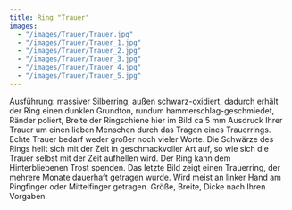 ```yaml
---
title: Ring "Trauer"
images:
  - "/images/Trauer/Trauer.jpg"
  - "/images/Trauer/Trauer_1.jpg"
  - "/images/Trauer/Trauer_2.jpg"
  - "/images/Trauer/Trauer_3.jpg"
  - "/images/Trauer/Trauer_4.jpg"
  - "/images/Trauer/Trauer_5.jpg"
---
```

Ausführung: massiver Silberring, außen schwarz-oxidiert, dadurch erhält der Ring einen dunklen Grundton, rundum hammerschlag-geschmiedet, Ränder poliert, Breite der Ringschiene hier im Bild ca 5 mm
Ausdruck Ihrer Trauer um einen lieben Menschen durch das Tragen eines Trauerrings. Echte Trauer bedarf weder großer noch vieler Worte.
Die Schwärze des Rings hellt sich mit der Zeit in geschmackvoller Art auf, so wie sich die Trauer selbst mit der Zeit aufhellen wird. Der Ring kann dem Hinterbliebenen Trost spenden.
Das letzte Bild zeigt einen Trauerring, der mehrere Monate dauerhaft getragen wurde. Wird meist an linker Hand am Ringfinger oder Mittelfinger getragen. Größe, Breite, Dicke nach Ihren Vorgaben.